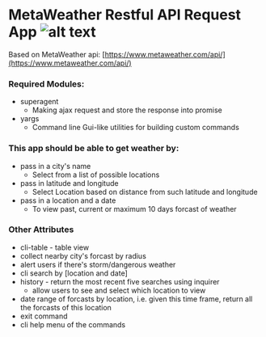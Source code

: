 # MetaWeather Restful API Request App  ![alt text](https://www.metaweather.com/static/img/weather/png/64/s.png "MetaWeather Shower logo")

Based on MetaWeather api: [https://www.metaweather.com/api/](https://www.metaweather.com/api/)

### Required Modules:
* superagent 
   - Making ajax request and store the response into promise
* yargs
   - Command line Gui-like utilities for building custom commands

### This app should be able to get weather by:
* pass in a city's name
   - Select from a list of possible locations
* pass in latitude and longitude
   - Select Location based on distance from such latitude and longitude
* pass in a location and a date
   - To view past, current or maximum 10 days forcast of weather

### Other Attributes
* cli-table - table view
* collect nearby city's forcast by radius
* alert users if there's storm/dangerous weather
* cli search by [location and date]
* history - return the most recent five searches using inquirer 
   - allow users to see and select which location to view
* date range of forcasts by location, i.e. given this time frame, return all the forcasts of this location
* exit command
* cli help menu of the commands
